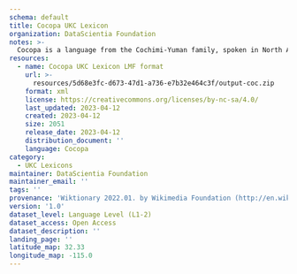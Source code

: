 ```yaml
---
schema: default
title: Cocopa UKC Lexicon
organization: DataScientia Foundation
notes: >-
  Cocopa is a language from the Cochimi-Yuman family, spoken in North America. The UKC Lexicon of Cocopa is represented as a lexico-semantic network. It consists of words, word senses, synsets, as well as sense-level and synset-level relationships.
resources:
  - name: Cocopa UKC Lexicon LMF format
    url: >-
      resources/5d68e3fc-d673-47d1-a736-e7b32e464c3f/output-coc.zip
    format: xml
    license: https://creativecommons.org/licenses/by-nc-sa/4.0/
    last_updated: 2023-04-12
    created: 2023-04-12
    size: 2051
    release_date: 2023-04-12
    distribution_document: ''
    language: Cocopa
category:
  - UKC Lexicons
maintainer: DataScientia Foundation
maintainer_email: ''
tags: ''
provenance: 'Wiktionary 2022.01. by Wikimedia Foundation (http://en.wiktionary.org); CogNet 2.1 by Khuyagbaatar Batsuren, National University of Mongolia (http://cognet.ukc.disi.unitn.it); KinDiv: Kinship Diversity 1.0 by Temuulen Khishigsuren (http://ukc.disi.unitn.it/index.php/kinship/); Native Languages of the Americas 2021.11. by Laura Redish and Orrin Lewis (http://www.native-languages.org); Princeton WordNet 2.1 by Princeton University (https://wordnet.princeton.edu)'
version: '1.0'
dataset_level: Language Level (L1-2)
dataset_access: Open Access
dataset_description: ''
landing_page: ''
latitude_map: 32.33
longitude_map: -115.0
---
```

